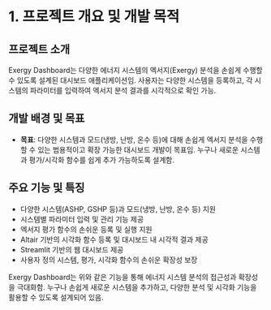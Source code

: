 # 1. 프로젝트 개요 및 개발 목적

## 프로젝트 소개

Exergy Dashboard는 다양한 에너지 시스템의 엑서지(Exergy) 분석을 손쉽게 수행할 수 있도록 설계된 대시보드 애플리케이션임. 사용자는 다양한 시스템을 등록하고, 각 시스템의 파라미터를 입력하여 엑서지 분석 결과를 시각적으로 확인 가능.

## 개발 배경 및 목표

- **목표**: 다양한 시스템과 모드(냉방, 난방, 온수 등)에 대해 손쉽게 엑서지 분석을 수행할 수 있는 범용적이고 확장 가능한 대시보드 개발이 목표임. 누구나 새로운 시스템과 평가/시각화 함수를 쉽게 추가 가능하도록 설계함.

## 주요 기능 및 특징

- 다양한 시스템(ASHP, GSHP 등)과 모드(냉방, 난방, 온수 등) 지원
- 시스템별 파라미터 입력 및 관리 기능 제공
- 엑서지 평가 함수의 손쉬운 등록 및 실행 지원
- Altair 기반의 시각화 함수 등록 및 대시보드 내 시각적 결과 제공
- Streamlit 기반의 웹 대시보드 제공
- 사용자 정의 시스템, 평가, 시각화 함수의 손쉬운 확장성 보장

Exergy Dashboard는 위와 같은 기능을 통해 에너지 시스템 분석의 접근성과 확장성을 극대화함. 누구나 손쉽게 새로운 시스템을 추가하고, 다양한 분석 및 시각화 기능을 활용할 수 있도록 설계되어 있음.